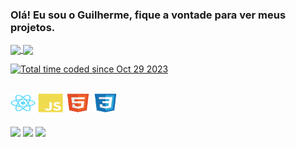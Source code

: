 ### Olá! Eu sou o Guilherme, fique a vontade para ver meus projetos.

<div>
  <a href="https://github.com/GuiKrause/github-readme-stats">
    <img height=200 align="center" src="https://github-readme-stats.vercel.app/api?username=GuiKrause&theme=nightowl&rank_icon=github"/>
  </a>
  <a href="https://github.com/GuiKrause/convoychat">
    <img height=200 align="center" src="https://github-readme-stats.vercel.app/api/top-langs/?username=GuiKrause&layout=donut&theme=nightowl"/>
  </a>
</div>

<a href="https://wakatime.com/@018b7e03-a45f-4eb5-900c-6e54e056b60a"><img src="https://wakatime.com/badge/user/018b7e03-a45f-4eb5-900c-6e54e056b60a.svg" alt="Total time coded since Oct 29 2023" /></a>

<div style="display: inline_block"><br>
  <img align="center" alt="Gui-React" height="30" width="40" src="https://raw.githubusercontent.com/devicons/devicon/master/icons/react/react-original.svg">
  <img align="center" alt="Gui-Js" height="30" width="40" src="https://raw.githubusercontent.com/devicons/devicon/master/icons/javascript/javascript-plain.svg">
  <img align="center" alt="Gui-HTML" height="30" width="40" src="https://raw.githubusercontent.com/devicons/devicon/master/icons/html5/html5-original.svg">
  <img align="center" alt="Gui-CSS" height="30" width="40" src="https://raw.githubusercontent.com/devicons/devicon/master/icons/css3/css3-original.svg">
</div>

###

<div> 
  <a href="https://instagram.com/gui_krauser" target="_blank"><img src="https://img.shields.io/badge/-Instagram-%23E4405F?style=for-the-badge&logo=instagram&logoColor=white" target="_blank"></a>
  <a href = "mailto:contato.guilhermekrause@gmail.com"><img src="https://img.shields.io/badge/-Gmail-%23333?style=for-the-badge&logo=gmail&logoColor=white" target="_blank"></a>
  <a href="https://www.linkedin.com/in/guilhermekrauseramos/" target="_blank"><img src="https://img.shields.io/badge/-LinkedIn-%230077B5?style=for-the-badge&logo=linkedin&logoColor=white" target="_blank"></a> 
</div>
